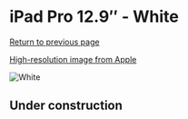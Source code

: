# iPad Pro 12.9″ - White

[Return to previous page](/ipad_pro4)

[High-resolution image from Apple](https://store.storeimages.cdn-apple.com/8756/as-images.apple.com/is/MJMH3?wid=4500&hei=4500&fmt=png)

<div style="width: 500px"><img src="/almost_uncompressed/MJMH3.webp" alt="White"></div>

## Under construction
